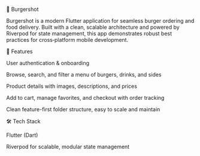 🍔 Burgershot

Burgershot is a modern Flutter application for seamless burger ordering and food delivery. Built with a clean, scalable architecture and powered by Riverpod for state management, this app demonstrates robust best practices for cross‑platform mobile development.



🚀 Features

User authentication & onboarding

Browse, search, and filter a menu of burgers, drinks, and sides

Product details with images, descriptions, and prices

Add to cart, manage favorites, and checkout with order tracking

Clean feature-first folder structure, easy to scale and maintain



🛠️ Tech Stack

Flutter (Dart)

Riverpod for scalable, modular state management



<!-- <img width="1080" height="1080" alt="generated-image-2_transparent" src="https://github.com/user-attachments/assets/93404dff-3ac3-48c6-b4b3-2935b963d1a9" />
 --> <!-- ![Burgershot Logo](images/burgershot_logo.png 🏁 Getting Started To run this project: 1. Clone the repo: ```bash git clone https://github.com/AdhilKurikkal/Burgershot.git ``` 2. Navigate to the project directory. 3. Run `flutter pub get` to fetch dependencies. 4. Run on your device with `flutter run`. *** ## 📦 Folder Structure ``` lib/ core/ features/ auth/ cart/ products/ ... shared/ ``` *** ## 🤝 Contributing Pull requests are welcome! For major changes, open an issue first to discuss what you would like to change. *** ## 📄 License [MIT](LICENSE) *** Feel free to copy this into your README.md, and tweak further as your app evolves. If you want, you can also add your logo above the project description by uploading it to your repo and referencing its path!



